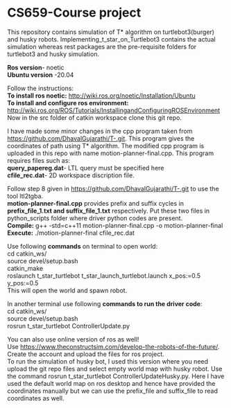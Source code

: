 # CS659-Course project
This repository contains simulation of T* algorithm on turtlebot3(burger) and husky robots.  Implementing_t_star_on_Turtlebot3 contains the actual simulation whereas rest packages are the pre-requisite folders for turtlebot3 and husky simulation.

**Ros version**- noetic<br />
**Ubuntu version** -20.04

Follow the instructions: <br />
**To install ros noetic:** http://wiki.ros.org/noetic/Installation/Ubuntu <br />
**To install and configure ros environment:** http://wiki.ros.org/ROS/Tutorials/InstallingandConfiguringROSEnvironment <br />
Now in the src folder of catkin workspace clone this git repo.<br />

 
I have made some minor changes in the cpp program taken from https://github.com/DhavalGujarathi/T-.git. This program gives the coordinates of path using T* algorithm. The modified cpp program is uploaded in this repo with name motion-planner-final.cpp. This program requires files such as:<br />
**query_papereg.dat**- LTL query must be specified here <br />
**cfile_rec.dat**- 2D workspace discription file.

Follow step 8 given in https://github.com/DhavalGujarathi/T-.git to use the tool ltl2tgba. <br />
**motion-planner-final.cpp** provides prefix and suffix cycles in **prefix_file_1.txt and suffix_file_1.txt** respectively. Put these two files in python_scripts folder where driver python codes are present.<br />
**Compile:** g++ -std=c++11 motion-planner-final.cpp -o motion-planner-final <br />
**Execute:** ./motion-planner-final cfile_rec.dat



Use following **commands** on terminal to open world: <br />
cd catkin_ws/ <br />
source devel/setup.bash <br />
catkin_make <br />
roslaunch t_star_turtlebot t_star_launch_turtlebot.launch x_pos:=0.5 y_pos:=0.5 <br />
This will open the world and spawn robot. <br />

In another terminal use following **commands to run the driver code**:  <br />
cd catkin_ws/<br />
source devel/setup.bash <br />
rosrun t_star_turtlebot ControllerUpdate.py <br />

You can also use online version of ros as well! <br />
Use https://www.theconstructsim.com/develop-the-robots-of-the-future/. Create the account and upload the files for ros project. <br />
To run the simulation of husky bot, I used this version where you need upload the git repo files and select empty world map with husky robot. Use the command rosrun t_star_turtlebot ControllerUpdateHusky.py. Here I have used the default world map on ros desktop and hence have provided the coordinates manually but we can use the prefix_file and suffix_file to read coordinates as well.

